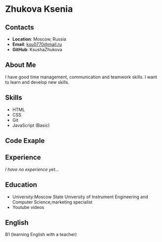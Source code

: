# __Zhukova Ksenia__

## __Contacts__
* __Location__: Moscow, Russia
* __Email__: ksu0770@mail.ru
* __GitHub__: KsushaZhukova

## __About Me__
I have good time management, communication and teamwork skills. I want to learn and develop new skills.  

## __Skills__
* HTML
* CSS
* Git
* JavaScript (Basic)

## __Code Exaple__


## __Experience__
*I have no experience yet...*

## __Education__
* University:Moscow State University of Instrument Engineering and Computer Science,marketing specialist
* Youtube videos

## __English__
B1 (learning English with a teacher)
 